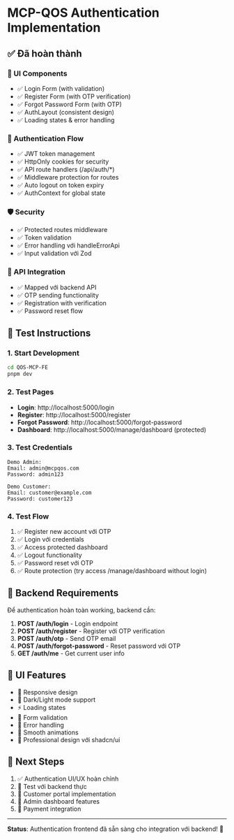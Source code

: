 # MCP-QOS Authentication Implementation

## ✅ Đã hoàn thành

### 🎨 UI Components
- ✅ Login Form (with validation)
- ✅ Register Form (with OTP verification)
- ✅ Forgot Password Form (with OTP)
- ✅ AuthLayout (consistent design)
- ✅ Loading states & error handling

### 🔐 Authentication Flow
- ✅ JWT token management
- ✅ HttpOnly cookies for security
- ✅ API route handlers (/api/auth/*)
- ✅ Middleware protection for routes
- ✅ Auto logout on token expiry
- ✅ AuthContext for global state

### 🛡️ Security
- ✅ Protected routes middleware
- ✅ Token validation
- ✅ Error handling với handleErrorApi
- ✅ Input validation với Zod

### 🎯 API Integration
- ✅ Mapped với backend API
- ✅ OTP sending functionality
- ✅ Registration with verification
- ✅ Password reset flow

## 🚀 Test Instructions

### 1. Start Development
```bash
cd QOS-MCP-FE
pnpm dev
```

### 2. Test Pages
- **Login**: http://localhost:5000/login
- **Register**: http://localhost:5000/register  
- **Forgot Password**: http://localhost:5000/forgot-password
- **Dashboard**: http://localhost:5000/manage/dashboard (protected)

### 3. Test Credentials
```
Demo Admin:
Email: admin@mcpqos.com
Password: admin123

Demo Customer:
Email: customer@example.com  
Password: customer123
```

### 4. Test Flow
1. ✅ Register new account với OTP
2. ✅ Login với credentials
3. ✅ Access protected dashboard
4. ✅ Logout functionality
5. ✅ Password reset với OTP
6. ✅ Route protection (try access /manage/dashboard without login)

## 🔧 Backend Requirements

Để authentication hoàn toàn working, backend cần:

1. **POST /auth/login** - Login endpoint
2. **POST /auth/register** - Register với OTP verification
3. **POST /auth/otp** - Send OTP email
4. **POST /auth/forgot-password** - Reset password với OTP
5. **GET /auth/me** - Get current user info

## 🎨 UI Features

- 📱 Responsive design
- 🌙 Dark/Light mode support
- ⚡ Loading states
- 🎯 Form validation
- 🚨 Error handling
- 💫 Smooth animations
- 🎪 Professional design với shadcn/ui

## 📝 Next Steps

1. ✅ Authentication UI/UX hoàn chỉnh
2. 🔄 Test với backend thực
3. 🔄 Customer portal implementation
4. 🔄 Admin dashboard features
5. 🔄 Payment integration

---

**Status**: Authentication frontend đã sẵn sàng cho integration với backend! 🎉
